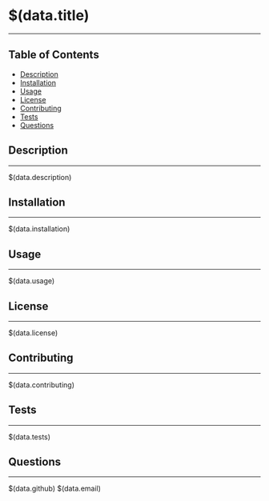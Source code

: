 # $(data.title)

***



## Table of Contents
* [Description](#Description)
* [Installation](#installation)
* [Usage](#usage)
* [License](#license)
* [Contributing](#contributing)
* [Tests](#tests)
* [Questions](#Questions)


## **Description**

***

$(data.description)

## **Installation**

***

$(data.installation)

## **Usage**

***

$(data.usage)

## **License**

***

$(data.license)

## **Contributing**

***

$(data.contributing)

## **Tests**

***

$(data.tests)

## **Questions**

***

$(data.github)
$(data.email)